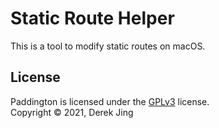 # Static Route Helper

This is a tool to modify static routes on macOS.



License
-------

Paddington is licensed under the [GPLv3](#) license.  
Copyright &copy; 2021, Derek Jing

